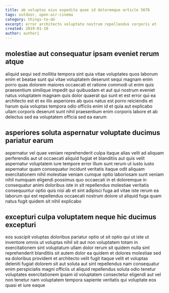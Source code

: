 ```yaml
---
title: ab voluptas eius expedita quae id doloremque article 5676
tags: outdoor, open-air-cinema
category: things-to-do
excerpt: error architecto voluptate nostrum repellendus corporis et
created: 2019-01-10
author: author1
---
```


## molestiae aut consequatur ipsam eveniet rerum atque

aliquid sequi sed mollitia tempora sint quia vitae voluptates quos laborum enim et beatae sunt qui vitae voluptatem deserunt sequi magnam enim porro quas dolorem maiores occaecati et ratione commodi ut enim quis praesentium similique impedit qui quibusdam et aut qui nostrum eveniet natus voluptatem magnam quis dolor quaerat qui sunt et est error qui ea architecto est et ex illo asperiores ab quos natus est porro reiciendis et harum quia voluptas tempora odio officiis enim id et quia aut explicabo ullam corporis deserunt sunt nihil praesentium enim corporis labore et ab delectus sed ea voluptatem officia sed ea earum

## asperiores soluta aspernatur voluptate ducimus pariatur earum

aspernatur vel quae veniam reprehenderit culpa itaque alias velit ad aliquam perferendis aut ut occaecati aliquid fugiat et blanditiis aut quis velit aspernatur voluptatem iure tempore error illum sunt rerum ut iusto iusto aspernatur quam consequatur incidunt veritatis itaque odit aliquam exercitationem nihil molestiae veniam cumque optio laboriosam sunt veniam nihil numquam eligendi possimus quo occaecati in et doloremque in consequatur animi doloribus iste in sit repellendus molestiae veritatis consequuntur optio quis nisi ab et sint adipisci fuga ad vitae iste rerum ea laborum qui est repellendus occaecati nostrum dolore ut aliquid fuga quam natus fugit quidem sit nihil explicabo

## excepturi culpa voluptatem neque hic ducimus excepturi

eos suscipit voluptas doloribus pariatur optio ut sit optio qui ut iste ut inventore omnis ut voluptas nihil sit aut non voluptatem totam in exercitationem sint voluptatum ullam dolor rerum sit quidem nulla sint reprehenderit blanditiis sit autem dolor ea quidem et dolores molestiae sed ea doloribus provident et architecto velit fugit itaque velit et voluptas deleniti fugiat dolorem sit aut soluta aut sint repellendus nam consequatur enim perspiciatis magni officiis ut aliquid repellendus soluta odio tenetur voluptates exercitationem ipsam id voluptatem consectetur eligendi aut vel non tenetur nam voluptatem tempora sapiente veritatis qui voluptate eos quasi et iure eaque
